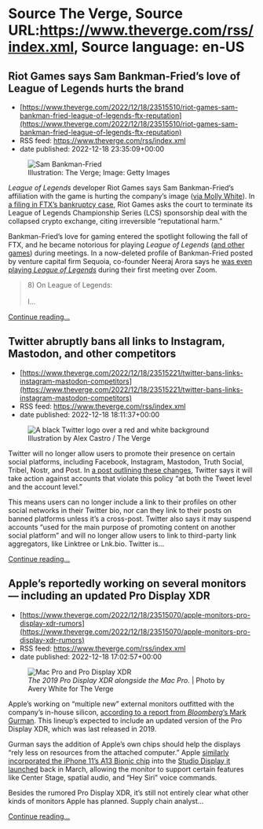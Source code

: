 # Source The Verge, Source URL:https://www.theverge.com/rss/index.xml, Source language: en-US

## Riot Games says Sam Bankman-Fried’s love of League of Legends hurts the brand
 - [https://www.theverge.com/2022/12/18/23515510/riot-games-sam-bankman-fried-league-of-legends-ftx-reputation](https://www.theverge.com/2022/12/18/23515510/riot-games-sam-bankman-fried-league-of-legends-ftx-reputation)
 - RSS feed: https://www.theverge.com/rss/index.xml
 - date published: 2022-12-18 23:35:09+00:00

<figure>
      <img alt="Sam Bankman-Fried" src="https://cdn.vox-cdn.com/thumbor/YapwbSUcMplu-SXkV4aGJcY5_2M=/0x0:2040x1360/1310x873/cdn.vox-cdn.com/uploads/chorus_image/image/71765851/STK_226445_Sam_Bankman_Fried_FTX_1.0.jpg" />
        <figcaption>Illustration: The Verge; Image: Getty Images</figcaption>
    </figure>

  <p id="ynCAuo"><em>League of Legends</em> developer Riot Games says Sam Bankman-Fried’s affiliation with the game is hurting the company’s image (<a href="https://twitter.com/molly0xfff/status/1603922405952573442?s=46&amp;t=Tm52HgqjnQh3z_c8vZcZ_A">via Molly White</a>). In <a href="https://www.courtlistener.com/docket/65748821/243/ftx-trading-ltd/">a filing in FTX’s bankruptcy case</a>, Riot Games asks the court to terminate its League of Legends Championship Series (LCS) sponsorship deal with the collapsed crypto exchange, citing irreversible “reputational harm.”</p>
<p id="dC9KLf">Bankman-Fried’s love for gaming entered the spotlight following the fall of FTX, and he became notorious for playing <em>League of Legends</em> (<a href="https://www.businessinsider.in/cryptocurrency/news/sam-bankman-fried-was-playing-the-game-storybook-brawl-and-said-in-an-interview-he-didnt-think-he-would-be-detained-just-hours-before-his-arrest/articleshow/96195541.cms">and other games</a>) during meetings. In a now-deleted profile of Bankman-Fried posted by venture capital firm Sequoia, co-founder Neeraj Arora says he <a href="https://kotaku.com/ftx-crypto-scam-gamestop-token-league-legends-sbf-nft-1849767748">was even playing <em>League of Legends</em></a> during their first meeting over Zoom.</p>
<div id="HjQEAK">
<blockquote class="twitter-tweet">
<p dir="ltr" lang="en">8) On League of Legends:<br /><br />I...</p>
</blockquote>
</div>
  <p>
    <a href="https://www.theverge.com/2022/12/18/23515510/riot-games-sam-bankman-fried-league-of-legends-ftx-reputation">Continue reading&hellip;</a>
  </p>

## Twitter abruptly bans all links to Instagram, Mastodon, and other competitors
 - [https://www.theverge.com/2022/12/18/23515221/twitter-bans-links-instagram-mastodon-competitors](https://www.theverge.com/2022/12/18/23515221/twitter-bans-links-instagram-mastodon-competitors)
 - RSS feed: https://www.theverge.com/rss/index.xml
 - date published: 2022-12-18 18:11:37+00:00

<figure>
      <img alt="A black Twitter logo over a red and white background" src="https://cdn.vox-cdn.com/thumbor/0YDB_wD9O-XTthfVHJ3SCc0z85M=/0x0:3000x2000/1310x873/cdn.vox-cdn.com/uploads/chorus_image/image/71764861/acastro_STK050_07.0.jpg" />
        <figcaption>Illustration by Alex Castro / The Verge</figcaption>
    </figure>

  <p id="LVRwp5">Twitter will no longer allow users to promote their presence on certain social platforms, including Facebook, Instagram, Mastodon, Truth Social, Tribel, Nostr, and Post. In <a href="https://help.twitter.com/en/rules-and-policies/social-platforms-policy">a post outlining these changes</a>, Twitter says it will take action against accounts that violate this policy “at both the Tweet level and the account level.”</p>
<p id="tuqBo6">This means users can no longer include a link to their profiles on other social networks in their Twitter bio, nor can they link to their posts on banned platforms unless it’s a cross-post. Twitter also says it may suspend accounts “used for the main purpose of promoting content on another social platform” and will no longer allow users to link to third-party link aggregators, like Linktree or Lnk.bio. Twitter is...</p>
  <p>
    <a href="https://www.theverge.com/2022/12/18/23515221/twitter-bans-links-instagram-mastodon-competitors">Continue reading&hellip;</a>
  </p>

## Apple’s reportedly working on several monitors — including an updated Pro Display XDR
 - [https://www.theverge.com/2022/12/18/23515070/apple-monitors-pro-display-xdr-rumors](https://www.theverge.com/2022/12/18/23515070/apple-monitors-pro-display-xdr-rumors)
 - RSS feed: https://www.theverge.com/rss/index.xml
 - date published: 2022-12-18 17:02:57+00:00

<figure>
      <img alt="Mac Pro and Pro Display XDR" src="https://cdn.vox-cdn.com/thumbor/uYD4JGzckXAc5AmuMbD0ZfaXpRU=/0x0:2040x1360/1310x873/cdn.vox-cdn.com/uploads/chorus_image/image/71764694/awhite_200121_3873_0005.0.jpg" />
        <figcaption><em>The 2019 Pro Display XDR alongside the Mac Pro.</em> | Photo by Avery White for The Verge</figcaption>
    </figure>

  <p id="U7ycXL">Apple’s working on “multiple new” external monitors outfitted with the company’s in-house silicon, <a href="https://www.bloomberg.com/news/newsletters/2022-12-18/when-will-apple-aapl-release-the-apple-silicon-mac-pro-with-m2-ultra-chip-lbthco9u">according to a report from <em>Bloomberg</em>’s Mark Gurman</a>. This lineup’s expected to include an updated version of the Pro Display XDR, which was last released in 2019.</p>
<p id="CspNNz">Gurman says the addition of Apple’s own chips should help the displays “rely less on resources from the attached computer.” Apple <a href="https://www.theverge.com/2022/3/9/22968960/apple-studio-display-a13-spatial-audio-center-stage-hey-siri">similarly incorporated the iPhone 11’s A13 Bionic chip</a> into the <a href="https://www.theverge.com/22981744/apple-studio-display-5k-monitor-webcam-speakers-review">Studio Display it launched</a> back in March, allowing the monitor to support certain features like Center Stage, spatial audio, and “Hey Siri” voice commands. </p>
<p id="Z5gvZE">Besides the rumored Pro Display XDR, it’s still not entirely clear what other kinds of monitors Apple has planned. Supply chain analyst...</p>
  <p>
    <a href="https://www.theverge.com/2022/12/18/23515070/apple-monitors-pro-display-xdr-rumors">Continue reading&hellip;</a>
  </p>
